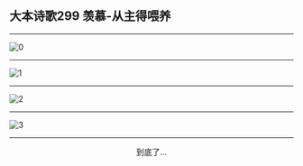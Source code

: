 
## 大本诗歌299 羡慕-从主得喂养
        
<div id="aplayer0"></div>

---

<img alt="0" data-original="https://cdn.jsdelivr.net/gh/k34869/shi/data/d0298/0">

---

<img alt="1" data-original="https://cdn.jsdelivr.net/gh/k34869/shi/data/d0298/1">

---

<img alt="2" data-original="https://cdn.jsdelivr.net/gh/k34869/shi/data/d0298/2">

---

<img alt="3" data-original="https://cdn.jsdelivr.net/gh/k34869/shi/data/d0298/3">

---

<p style="text-align: center">到底了...</p>

<script src="/js/dist-view.js"></script>

<script>
MAIN.id = 'd0298';
        
const ap0 = new APlayer({
    container: document.getElementById('aplayer0'),
    volume: 1,
    loop: 'none',
    preload: 'none',
    audio: [{
        name: '大本诗歌299.mp3',
        artist: '大本诗歌',
        url: 'https://res.wx.qq.com/voice/getvoice?mediaid=MzI0NTk3MDM5M18yMjQ3NDkxMjE3',
        cover: '/favicon'
    }]
});
</script>
